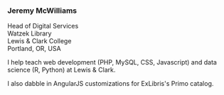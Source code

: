 ### Jeremy McWilliams
Head of Digital Services<br>
Watzek Library<br>
Lewis & Clark College<br>
Portland, OR, USA

I help teach web development (PHP, MySQL, CSS, Javascript) and data science (R, Python) at Lewis & Clark.

I also dabble in AngularJS customizations for ExLibris's Primo catalog. 

<!--
**jeremymcwilliams/jeremymcwilliams** is a ✨ _special_ ✨ repository because its `README.md` (this file) appears on your GitHub profile.

Here are some ideas to get you started:

- 🔭 I’m currently working on ...
- 🌱 I’m currently learning ...
- 👯 I’m looking to collaborate on ...
- 🤔 I’m looking for help with ...
- 💬 Ask me about ...
- 📫 How to reach me: ...
- 😄 Pronouns: ...
-->
